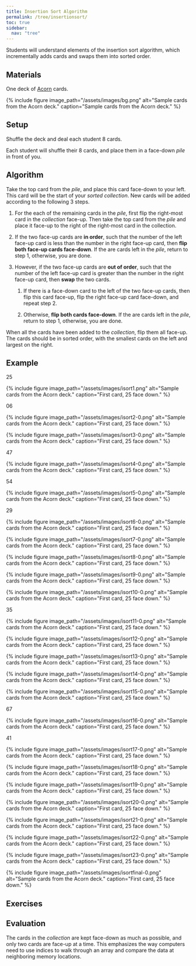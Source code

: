 ```yaml
---
title: Insertion Sort Algorithm
permalink: /tree/insertionsort/
toc: true
sidebar:
  nav: "tree"
---
```


Students will understand elements of the insertion sort algorithm, which incrementally
adds cards and swaps them into sorted order.

## Materials

One deck of [Acorn]({{site.baseurl}}/tree) cards.

{% include figure image_path="/assets/images/bg.png" alt="Sample cards from the Acorn deck." caption="Sample cards from the Acorn deck." %}

## Setup

Shuffle the deck and deal each student 8 cards.

Each student will shuffle their 8 cards, and place them
in a face-down *pile* in front of you.

## Algorithm

Take the top card from the *pile*, and place this card face-down to your left.
This card will be the start of your *sorted collection*. New cards will be added
according to the following 3 steps.

1. For the each of the remaining cards in the *pile*, first flip the right-most card in the
*collection* face-up. Then take the top card from the *pile* and place it
face-up to the right of the right-most card in the collection.

2. If the two face-up cards are **in order**, such that the number of the left face-up
card is less than the number in the right face-up card, then **flip both face-up cards face-down**.
If the are cards left in the *pile*, return
to step 1, otherwise, you are done.

3. However, if the two face-up cards are **out of order**, such that the number of the left face-up
card is greater than the number in the right face-up card, then **swap** the two cards.

    1. If there is a face-down card to the left of the two face-up cards, then flip this card face-up,
      flip the right face-up card face-down, and repeat step 2.

    2. Otherwise, **flip both cards face-down**.
    If the are cards left in the *pile*, return
    to step 1, otherwise, you are done.

When all the cards have been added to the *collection*, flip them all face-up. The cards
should be in sorted order, with the smallest cards on the left and largest on the right.

## Example

25

{% include figure image_path="/assets/images/isort1.png" alt="Sample cards from the Acorn deck." caption="First card, 25 face down." %}

06

{% include figure image_path="/assets/images/isort2-0.png" alt="Sample cards from the Acorn deck." caption="First card, 25 face down." %}

{% include figure image_path="/assets/images/isort3-0.png" alt="Sample cards from the Acorn deck." caption="First card, 25 face down." %}

47

{% include figure image_path="/assets/images/isort4-0.png" alt="Sample cards from the Acorn deck." caption="First card, 25 face down." %}

54

{% include figure image_path="/assets/images/isort5-0.png" alt="Sample cards from the Acorn deck." caption="First card, 25 face down." %}

29

{% include figure image_path="/assets/images/isort6-0.png" alt="Sample cards from the Acorn deck." caption="First card, 25 face down." %}

{% include figure image_path="/assets/images/isort7-0.png" alt="Sample cards from the Acorn deck." caption="First card, 25 face down." %}

{% include figure image_path="/assets/images/isort8-0.png" alt="Sample cards from the Acorn deck." caption="First card, 25 face down." %}

{% include figure image_path="/assets/images/isort9-0.png" alt="Sample cards from the Acorn deck." caption="First card, 25 face down." %}

{% include figure image_path="/assets/images/isort10-0.png" alt="Sample cards from the Acorn deck." caption="First card, 25 face down." %}

35

{% include figure image_path="/assets/images/isort11-0.png" alt="Sample cards from the Acorn deck." caption="First card, 25 face down." %}

{% include figure image_path="/assets/images/isort12-0.png" alt="Sample cards from the Acorn deck." caption="First card, 25 face down." %}

{% include figure image_path="/assets/images/isort13-0.png" alt="Sample cards from the Acorn deck." caption="First card, 25 face down." %}

{% include figure image_path="/assets/images/isort14-0.png" alt="Sample cards from the Acorn deck." caption="First card, 25 face down." %}

{% include figure image_path="/assets/images/isort15-0.png" alt="Sample cards from the Acorn deck." caption="First card, 25 face down." %}


67

{% include figure image_path="/assets/images/isort16-0.png" alt="Sample cards from the Acorn deck." caption="First card, 25 face down." %}


41

{% include figure image_path="/assets/images/isort17-0.png" alt="Sample cards from the Acorn deck." caption="First card, 25 face down." %}

{% include figure image_path="/assets/images/isort18-0.png" alt="Sample cards from the Acorn deck." caption="First card, 25 face down." %}

{% include figure image_path="/assets/images/isort19-0.png" alt="Sample cards from the Acorn deck." caption="First card, 25 face down." %}

{% include figure image_path="/assets/images/isort20-0.png" alt="Sample cards from the Acorn deck." caption="First card, 25 face down." %}

{% include figure image_path="/assets/images/isort21-0.png" alt="Sample cards from the Acorn deck." caption="First card, 25 face down." %}

{% include figure image_path="/assets/images/isort22-0.png" alt="Sample cards from the Acorn deck." caption="First card, 25 face down." %}

{% include figure image_path="/assets/images/isort23-0.png" alt="Sample cards from the Acorn deck." caption="First card, 25 face down." %}

{% include figure image_path="/assets/images/isortfinal-0.png" alt="Sample cards from the Acorn deck." caption="First card, 25 face down." %}


## Exercises

## Evaluation

The cards in the *collection* are kept face-down as much as possible, and only two cards
are face-up at a time. This emphasizes the way computers need to use indices to walk
through an array and compare the data at neighboring memory locations.

